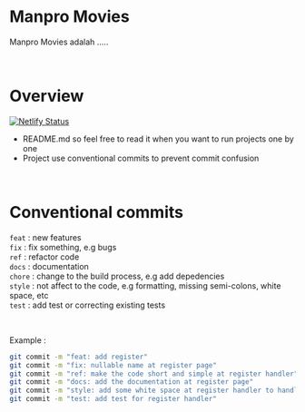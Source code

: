 # **Manpro Movies**

Manpro Movies adalah .....

<br>

# **Overview**

[![Netlify Status](https://api.netlify.com/api/v1/badges/053fe4bd-7efd-4e88-84e5-c03ca0aecb51/deploy-status)](https://app.netlify.com/sites/siamik/deploys) <br/>

-   README.md so feel free to read it when you want to run projects one by one
-   Project use conventional commits to prevent commit confusion

<br>

# **Conventional commits**

`feat` : new features<br>
`fix` : fix something, e.g bugs<br>
`ref` : refactor code<br>
`docs` : documentation<br>
`chore` : change to the build process, e.g add depedencies<br>
`style` : not affect to the code, e.g formatting, missing semi-colons, white space, etc<br>
`test` : add test or correcting existing tests<br>

<br>

Example :

```bash
git commit -m "feat: add register"
git commit -m "fix: nullable name at register page"
git commit -m "ref: make the code short and simple at register handler"
git commit -m "docs: add the documentation at register page"
git commit -m "style: add some white space at register handler to handle the confusion"
git commit -m "test: add test for register handler"
```
